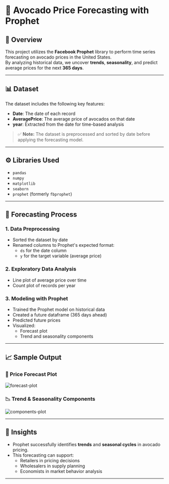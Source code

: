 # 🥑 Avocado Price Forecasting with Prophet

## 📌 Overview

This project utilizes the **Facebook Prophet** library to perform time series forecasting on avocado prices in the United States.  
By analyzing historical data, we uncover **trends**, **seasonality**, and predict average prices for the next **365 days**.

---

## 📊 Dataset

The dataset includes the following key features:

- **Date**: The date of each record  
- **AveragePrice**: The average price of avocados on that date  
- **year**: Extracted from the date for time-based analysis  

> ✅ **Note:** The dataset is preprocessed and sorted by date before applying the forecasting model.

---

## ⚙️ Libraries Used

- `pandas`  
- `numpy`  
- `matplotlib`  
- `seaborn`  
- `prophet` (formerly `fbprophet`)

---

## 🚀 Forecasting Process

### 1. Data Preprocessing
- Sorted the dataset by date
- Renamed columns to Prophet's expected format:
  - `ds` for the date column  
  - `y` for the target variable (average price)

### 2. Exploratory Data Analysis
- Line plot of average price over time
- Count plot of records per year

### 3. Modeling with Prophet
- Trained the Prophet model on historical data
- Created a future dataframe (365 days ahead)
- Predicted future prices
- Visualized:
  - Forecast plot
  - Trend and seasonality components

---

## 📈 Sample Output

### 🔮 Price Forecast Plot

![forecast-plot](your-image-url-here)

### 📉 Trend & Seasonality Components

![components-plot](your-image-url-here)

---

## 🧠 Insights

- Prophet successfully identifies **trends** and **seasonal cycles** in avocado pricing.
- This forecasting can support:
  - Retailers in pricing decisions
  - Wholesalers in supply planning
  - Economists in market behavior analysis

---


